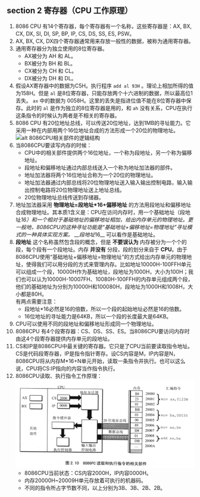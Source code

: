 ## section 2 寄存器（CPU 工作原理）     

1.  8086 CPU 有14个寄存器，每个寄存器有一个名称，这些寄存器是：AX, BX, CX, DX, SI, DI, SP, BP, IP, CS, DS, SS, ES, PSW。    
2.  AX, BX, CX, DX四个寄存器通常用来存放一般性的数据，被称为通用寄存器。      
3.  通用寄存器分为独立使用的8位寄存器。     
    + AX被分为 AH 和 AL。     
    + BX被分为 BH 和 BL。     
    + CX被分为 CH 和 CL。     
    + DX被分为 DH 和 DL。     
4.  假设AX寄存器中的数据为C5H。执行程序 `add al 93H` 。理论上相加所得的值为158H。但是 `al` 是8位寄存器，只能存放两个十六进制的数据，所以最高位1丢失。 `ax` 中的数据为 0058H。这里的丢失是指进位值不能在8位寄存器中保存。此时的 `al` 是作为独立的8位寄存器是用的，和 `ah` 没有关系，CPU在执行这条指令的时候认为两者是不相关的寄存器。        
5.  8086 CPU 有20位地址总线，可以传送20位地址，达到1MB的寻址能力。它采用一种在内部用两个16位地址合成的方法形成一个20位的物理地址。    
    ![alt 8086CPU相关部件的逻辑结构](,./../pitures/8086CPU相关部件的逻辑结构.PNG "8086CPU相关部件的逻辑结构")       
6.  当8086CPU要读写内存的时候：   
    + CPU中的相关部件提供两个16位地址，一个称为段地址，另一个称为偏移地址。      
    + 段地址和偏移地址通过内部总线送入一个称为地址加法器的部件。    
    + 地址加法器将两个16位地址合称为一个20位的物理地址。    
    + 地址加法器通过内部总线将20位物理地址送入输入输出控制电路，输入输出控制电路将20位物理地址送上地址总线。      
    + 20位物理地址总线传送到存储器。    
7.  地址加法器采用 __物理地址=段地址*16+偏移地址__ 的方法用段地址和偏移地址合成物理地址。其本质1含义是：CPU在访问内存时，用一个基础地址（段地址*16）和一个相对于基础地址的偏移地址相加，给出内存单元的物理地址。更一般地，8086CPU的这种寻址功能是“基础地址+偏移地址=物理地址”寻址模式的一种具体实现方案。 __段地址*16__ 可以看作是基础地址。     
8.  __段地址__ 这个名称虽然包含段的概念，但是 __不要误认为__ 内存被分为一个个的段，每个段有一个段地址。内存 __并没有__ 分段，段的划分来自于 __CPU__。由于8086CPU使用“基础地址+偏移地址=物理地址”的方式给出内存单元的物理地址，使得我们可以用分段的方式来管理内存。比如地址10000H-100FFH单元可以组成一个段，10000H作为基础地址，段地址为1000H，大小为100H；我们也可以认为10000H-10007FH、10080H-100FFH的内存单元组成两个段，他们的基础地址为分别为10000H和100080H，段地址为1000H和1008H，大小都是80H。    
    有两点需要注意：    
    + 段地址*16必然是16的倍数，所以一个段的起始地址必然是16的倍数。
    + 16位地址的寻址能力是64KB，所以一个段的长度最大是64KB。       
9.  CPU可以使用不同的段地址和偏移地址形成同一个物理地址。     
10.  8086CPU 有4个段寄存器：CS、DS、SS、ES。当8086CPU要访问内存时由这4个段寄存器提供内存单元的段地址。     
11.  CS和IP是8086CPU中最关键的寄存器。它只是了CPU当前要读取指令地址。CS是代码段寄存器，IP是指令指针寄存。设CS内容是M，IP内容是N，8086CPU将从内存M*16+N单元开始，读取一条指令并执行。也可以这么说，CPU将CS:IP指向的内容当作指令执行。     
12.  8086CPU读取、执行指令工作原理：      
     ![alt 8086PC读取和执行指令的相关部件](../../pictures/8086PC读取和执行指令的相关部件.PNG "8086PC读取和执行指令的相关部件")       
     + 8086CPU当前状态：CS内容2000H，IP内容0000H。    
     + 内存20000H~20009H单元存放着可执行的机器码。    
     + 不同的指令所占字节数不同，以上分别为3B、3B、2B、2B。     
